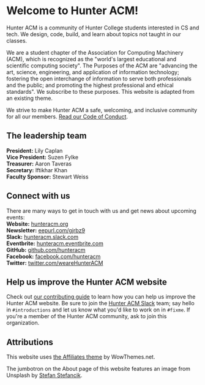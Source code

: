 # Welcome to Hunter ACM!

Hunter ACM is a community of Hunter College students interested in CS and tech. We design, code, build, and learn about topics not taught in our classes.

We are a student chapter of the Association for Computing Machinery (ACM), which is recognized as the "world's largest educational and scientific computing society". The Purposes of the ACM are "advancing the art, science, engineering, and application of information technology; fostering the open interchange of information to serve both professionals and the public; and promoting the highest professional and ethical standards". We subscribe to these purposes.
This website is adapted from an existing theme.

We strive to make Hunter ACM a safe, welcoming, and inclusive community for all our members. [Read our Code of Conduct](https://www.hunteracm.org/codeofconduct).

## The leadership team
**President:** Lily Caplan <br />
**Vice President:** Suzen Fylke <br />
**Treasurer:** Aaron Taveras <br />
**Secretary:** Iftikhar Khan <br />
**Faculty Sponsor:** Stewart Weiss

## Connect with us
There are many ways to get in touch with us and get news about upcoming events: <br />
**Website:** [hunteracm.org](https://www.hunteracm.org/) <br />
**Newsletter:** [eepurl.com/gjrbz9](https://acm.us14.list-manage.com/subscribe?u=40574f669e2894fb2eb79e2b6&id=d40cd1198a) <br />
**Slack:** [hunteracm.slack.com](https://hunteracm.slack.com/) <br />
**Eventbrite:** [hunteracm.eventbrite.com](https://www.eventbrite.com/o/hunter-acm-19855593997) <br />
**GitHub:** [github.com/hunteracm](https://github.com/hunteracm) <br />
**Facebook:** [facebook.com/hunteracm](https://www.facebook.com/hunteracm/) <br />
**Twitter:** [twitter.com/weareHunterACM](https://twitter.com/weareHunterACM) <br />

## Help us improve the Hunter ACM website
Check out [our contributing guide](https://github.com/hunteracm/hunteracm.github.io/edit/master/.github/CONTRIBUTING.md) to learn how you can help us improve the Hunter ACM website. Be sure to join the [Hunter ACM Slack](https://hunteracm.slack.com/) team; say hello in `#introductions` and let us know what you'd like to work on in `#fixme`. If you're a member of the Hunter ACM community, ask to join this organization.

## Attributions
This website uses [the Affiliates theme](https://github.com/wowthemesnet/affiliates-jekyll-theme) by WowThemes.net.

The jumbotron on the About page of this website features an image from Unsplash by [Stefan Stefancik](https://unsplash.com/@cikstefan).
